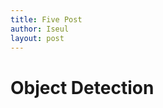 ```yaml
---
title: Five Post
author: Iseul
layout: post
---
```


Object Detection
===

<span class="image left"><img src="{{ 'assets/images/pic03.jpg' | relative_url }}" alt="" /></span>
